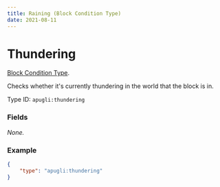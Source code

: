 ```yaml
---
title: Raining (Block Condition Type)
date: 2021-08-11
---
```


# Thundering

[Block Condition Type](../block_condition_types.md).

Checks whether it's currently thundering in the world that the block is in.

Type ID: `apugli:thundering`

### Fields

*None.*


### Example
```json
{
    "type": "apugli:thundering"
}
```